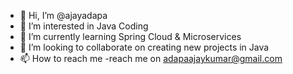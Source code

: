 - 👋 Hi, I’m @ajayadapa
- 👀 I’m interested in Java Coding
- 🌱 I’m currently learning Spring Cloud & Microservices
- 💞️ I’m looking to collaborate on creating new projects in Java
- 📫 How to reach me -reach me on adapaajaykumar@gmail.com

<!---
ajayadapa/ajayadapa is a ✨ special ✨ repository because its `README.md` (this file) appears on your GitHub profile.
You can click the Preview link to take a look at your changes.
--->
